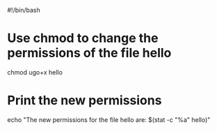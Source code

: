 #!/bin/bash

# Use chmod to change the permissions of the file hello
chmod ugo+x hello

# Print the new permissions
echo "The new permissions for the file hello are: $(stat -c "%a" hello)"

